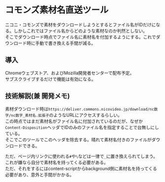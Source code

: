 # コモンズ素材名直送ツール

ニコニ・コモンズで素材をダウンロードしようとするとファイル名がIDだけになる。しかしこれではファイル名からどのような素材なのか判然としない。  
そこでダウンロード時点でファイル名に素材名を付加するようにする。これでダウンロード時に手動で書き換える手間が減る。

## 導入

Chromeウェブストア、およびMozilla開発者センターで配布予定。  
サブスクライブするだけで機能は有効になる。

## 技術解説(兼 開発メモ)

素材ダウンロード時は`https://deliver.commons.nicovideo.jp/download/nc数字/nc数字_素材名.拡張子`のようなURLにアクセスするらしい。  
この時点ではまだ素材名がファイル名に付加されているのだが、なぜか`Content-Disposition`ヘッダでIDのみのファイル名を指定することで台無しにしている。  
そこでこのツールでこのヘッダを除去する。晴れて素材名付きのファイルがダウンロードできる。

ただ、ページ内リンクに使われる`#`や`\`などは一律で`_`に置き換えられてしまう。これが嫌なら自分で素材名を持ってくる必要がある。  
ただ、それをするにはcontent-scriptからbackground側に素材名を持ってくる必要があり、意外と手間がかかる。

